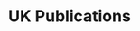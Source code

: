 ---
# Page left intentionally blank; work done in the "publications" layout
layout: publications
title: UK Publications
description: List of publications from UK organisations about trans, non-binary, gender variant, and intersex issues
feature:
  image: /assets/images/publications.jpg
---